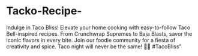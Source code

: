 # Tacko-Recipe-
Indulge in Taco Bliss! Elevate your home cooking with easy-to-follow Taco Bell-inspired recipes. From Crunchwrap Supremes to Baja Blasts, savor the iconic flavors in every bite. Join our foodie community for a fiesta of creativity and spice. Taco night will never be the same! 🌮✨ #TacoBliss"
